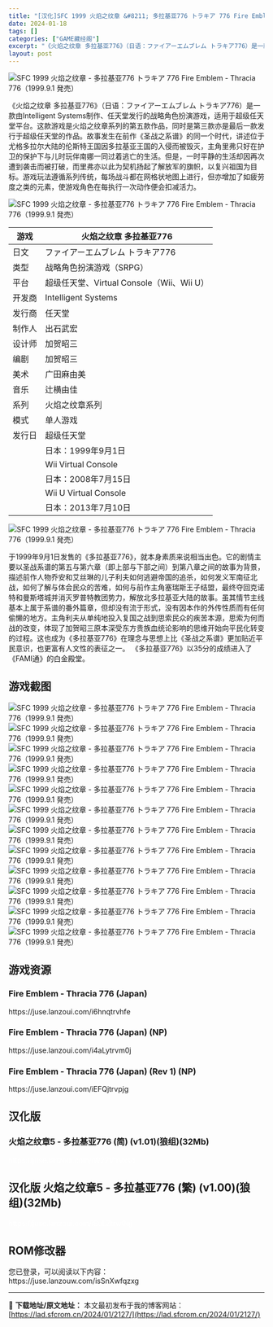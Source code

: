 ```yaml
---
title: "[汉化]SFC 1999 火焰之纹章 &#8211; 多拉基亚776 トラキア 776 Fire Emblem &#8211; Thracia 776（1999.9.1 発売） 免费下载"
date: 2024-01-18
tags: []
categories: ["GAME藏经阁"]
excerpt: "《火焰之纹章 多拉基亚776》（日语：ファイアーエムブレム トラキア776）是一款由Intelligent Systems制作、任天堂发行的战略角色扮演游戏，适用于超级任天堂平台。这款游戏是火焰之纹章系列的第五款作品，同时是第三款亦是最后一款发行于超级任天堂的作品。故事发生在前作《圣战之系谱》的同一&hellip;"
layout: post
---
```


<div></div>
<img style="display: block; margin-left: auto; margin-right: auto;" title="火焰之纹章 - 多拉基亚776" src="https://lad.sfcrom.cn/wp-content/uploads/2024/01/20240117_65a7e416c0528.jpg" alt="SFC 1999 火焰之纹章 - 多拉基亚776 トラキア 776 Fire Emblem - Thracia 776（1999.9.1 発売）" />

《火焰之纹章 多拉基亚776》（日语：ファイアーエムブレム トラキア776）是一款由Intelligent Systems制作、任天堂发行的战略角色扮演游戏，适用于超级任天堂平台。这款游戏是火焰之纹章系列的第五款作品，同时是第三款亦是最后一款发行于超级任天堂的作品。故事发生在前作《圣战之系谱》的同一个时代，讲述位于尤格多拉尔大陆的伦斯特王国因多拉基亚王国的入侵而被毁灭，主角里弗只好在护卫的保护下与儿时玩伴南娜一同过着逃亡的生活。但是，一时平静的生活却因再次遭到袭击而被打破，而里弗亦以此为契机扬起了解放军的旗帜，以复兴祖国为目标。游戏玩法遵循系列传统，每场战斗都在网格状地图上进行，但亦增加了如疲劳度之类的元素，使游戏角色在每执行一次动作便会扣减活力。

<img style="display: block; margin-left: auto; margin-right: auto;" title="SFC 1999 火焰之纹章 - 多拉基亚776" src="https://lad.sfcrom.cn/wp-content/uploads/2024/01/20240117_65a7e416d8958.jpg" alt="SFC 1999 火焰之纹章 - 多拉基亚776 トラキア 776 Fire Emblem - Thracia 776（1999.9.1 発売）" />
<table>
<thead>
<tr>
<th>游戏</th>
<th>火焰之纹章 多拉基亚776</th>
</tr>
</thead>
<tbody>
<tr>
<td>日文</td>
<td>ファイアーエムブレム トラキア776</td>
</tr>
<tr>
<td>类型</td>
<td>战略角色扮演游戏（SRPG）</td>
</tr>
<tr>
<td>平台</td>
<td>超级任天堂、Virtual Console（Wii、Wii U）</td>
</tr>
<tr>
<td>开发商</td>
<td>Intelligent Systems</td>
</tr>
<tr>
<td>发行商</td>
<td>任天堂</td>
</tr>
<tr>
<td>制作人</td>
<td>出石武宏</td>
</tr>
<tr>
<td>设计师</td>
<td>加贺昭三</td>
</tr>
<tr>
<td>编剧</td>
<td>加贺昭三</td>
</tr>
<tr>
<td>美术</td>
<td>广田麻由美</td>
</tr>
<tr>
<td>音乐</td>
<td>辻横由佳</td>
</tr>
<tr>
<td>系列</td>
<td>火焰之纹章系列</td>
</tr>
<tr>
<td>模式</td>
<td>单人游戏</td>
</tr>
<tr>
<td>发行日</td>
<td>超级任天堂</td>
</tr>
<tr>
<td></td>
<td>日本：1999年9月1日</td>
</tr>
<tr>
<td></td>
<td>Wii Virtual Console</td>
</tr>
<tr>
<td></td>
<td>日本：2008年7月15日</td>
</tr>
<tr>
<td></td>
<td>Wii U Virtual Console</td>
</tr>
<tr>
<td></td>
<td>日本：2013年7月10日</td>
</tr>
</tbody>
</table>
<img style="display: block; margin-left: auto; margin-right: auto;" title="SFC 1999 火焰之纹章 - 多拉基亚776" src="https://lad.sfcrom.cn/wp-content/uploads/2024/01/20240117_65a7e41701c97.jpg" alt="SFC 1999 火焰之纹章 - 多拉基亚776 トラキア 776 Fire Emblem - Thracia 776（1999.9.1 発売）" />

于1999年9月1日发售的《多拉基亚776》，就本身素质来说相当出色。它的剧情主要以圣战系谱的第五与第六章（即上部与下部之间）到第八章之间的故事为背景，描述前作人物乔安和艾丝琳的儿子利夫如何逃避帝国的追杀，如何发义军南征北战，如何了解与体会民众的苦难，如何与前作主角塞瑞斯王子结盟，最终夺回克诺特和曼斯塔城并消灭罗普特教团势力，解放北多拉基亚大陆的故事。虽其情节主线基本上属于系谱的番外篇章，但却没有流于形式，没有因本作的外传性质而有任何偷懒的地方。主角利夫从单纯地投入复国之战到思索民众的疾苦本源，思索为何而战的改变，体现了加贺昭三原本深受东方贵族血统论影响的思维开始向平民化转变的过程。这也成为《多拉基亚776》在理念与思想上比《圣战之系谱》更加贴近平民意识，也更富有人文性的表征之一。
《多拉基亚776》以35分的成绩进入了《FAMI通》的白金殿堂。

<a name="ci_title0"></a>
<h2>游戏截图</h2>
<img style="display: block; margin-left: auto; margin-right: auto;" title="SFC 火焰之纹章-多拉基亚776 游戏截图" src="https://lad.sfcrom.cn/wp-content/uploads/2024/01/20240117_65a7e41725694.jpg" alt="SFC 1999 火焰之纹章 - 多拉基亚776 トラキア 776 Fire Emblem - Thracia 776（1999.9.1 発売）" />
<img style="display: block; margin-left: auto; margin-right: auto;" title="SFC 火焰之纹章-多拉基亚776 游戏截图" src="https://lad.sfcrom.cn/wp-content/uploads/2024/01/20240117_65a7e41744b5e.jpg" alt="SFC 1999 火焰之纹章 - 多拉基亚776 トラキア 776 Fire Emblem - Thracia 776（1999.9.1 発売）" />
<img style="display: block; margin-left: auto; margin-right: auto;" title="SFC 火焰之纹章-多拉基亚776 游戏截图" src="https://lad.sfcrom.cn/wp-content/uploads/2024/01/20240117_65a7e41762d7d.jpg" alt="SFC 1999 火焰之纹章 - 多拉基亚776 トラキア 776 Fire Emblem - Thracia 776（1999.9.1 発売）" />
<img style="display: block; margin-left: auto; margin-right: auto;" title="SFC 火焰之纹章-多拉基亚776 游戏截图" src="https://lad.sfcrom.cn/wp-content/uploads/2024/01/20240117_65a7e4178973c.jpg" alt="SFC 1999 火焰之纹章 - 多拉基亚776 トラキア 776 Fire Emblem - Thracia 776（1999.9.1 発売）" />
<img style="display: block; margin-left: auto; margin-right: auto;" title="SFC 火焰之纹章-多拉基亚776 游戏截图" src="https://lad.sfcrom.cn/wp-content/uploads/2024/01/20240117_65a7e417ae661.jpg" alt="SFC 1999 火焰之纹章 - 多拉基亚776 トラキア 776 Fire Emblem - Thracia 776（1999.9.1 発売）" />
<img style="display: block; margin-left: auto; margin-right: auto;" title="SFC 火焰之纹章-多拉基亚776 游戏截图" src="https://lad.sfcrom.cn/wp-content/uploads/2024/01/20240117_65a7e417d39ca.jpg" alt="SFC 1999 火焰之纹章 - 多拉基亚776 トラキア 776 Fire Emblem - Thracia 776（1999.9.1 発売）" />
<img style="display: block; margin-left: auto; margin-right: auto;" title="SFC 火焰之纹章-多拉基亚776 游戏截图" src="https://lad.sfcrom.cn/wp-content/uploads/2024/01/20240117_65a7e41803bae.jpg" alt="SFC 1999 火焰之纹章 - 多拉基亚776 トラキア 776 Fire Emblem - Thracia 776（1999.9.1 発売）" />
<img style="display: block; margin-left: auto; margin-right: auto;" title="SFC 火焰之纹章-多拉基亚776 游戏截图" src="https://lad.sfcrom.cn/wp-content/uploads/2024/01/20240117_65a7e41861881.jpg" alt="SFC 1999 火焰之纹章 - 多拉基亚776 トラキア 776 Fire Emblem - Thracia 776（1999.9.1 発売）" />
<img style="display: block; margin-left: auto; margin-right: auto;" title="SFC 火焰之纹章-多拉基亚776 游戏截图" src="https://lad.sfcrom.cn/wp-content/uploads/2024/01/20240117_65a7e418843c5.jpg" alt="SFC 1999 火焰之纹章 - 多拉基亚776 トラキア 776 Fire Emblem - Thracia 776（1999.9.1 発売）" />
<img style="display: block; margin-left: auto; margin-right: auto;" title="SFC 火焰之纹章-多拉基亚776 游戏截图" src="https://lad.sfcrom.cn/wp-content/uploads/2024/01/20240117_65a7e418a785e.jpg" alt="SFC 1999 火焰之纹章 - 多拉基亚776 トラキア 776 Fire Emblem - Thracia 776（1999.9.1 発売）" />
<img style="display: block; margin-left: auto; margin-right: auto;" title="SFC 火焰之纹章-多拉基亚776 游戏截图" src="https://lad.sfcrom.cn/wp-content/uploads/2024/01/20240117_65a7e418d91ed.jpg" alt="SFC 1999 火焰之纹章 - 多拉基亚776 トラキア 776 Fire Emblem - Thracia 776（1999.9.1 発売）" />
<img style="display: block; margin-left: auto; margin-right: auto;" title="SFC 火焰之纹章-多拉基亚776 游戏截图" src="https://lad.sfcrom.cn/wp-content/uploads/2024/01/20240117_65a7e41910427.jpg" alt="SFC 1999 火焰之纹章 - 多拉基亚776 トラキア 776 Fire Emblem - Thracia 776（1999.9.1 発売）" />

<a name="ci_title1"></a>
<h2>游戏资源</h2>
<a name="ci_title2"></a>
<h3>Fire Emblem - Thracia 776 (Japan)</h3>
https://juse.lanzoui.com/i6hnqtrvhfe

<a name="ci_title3"></a>
<h3>Fire Emblem - Thracia 776 (Japan) (NP)</h3>
https://juse.lanzoui.com/i4aLytrvm0j

<a name="ci_title4"></a>
<h3>Fire Emblem - Thracia 776 (Japan) (Rev 1) (NP)</h3>
https://juse.lanzoui.com/iEFQjtrvpjg

<a name="ci_title5"></a>
<h2>汉化版</h2>
<a name="ci_title6"></a>
<h3>火焰之纹章5 - 多拉基亚776 (简) (v1.01)(狼组)(32Mb)</h3>
<span style="color: #ffffff;">https://juse.lanzoui.com/iW22Vtrvxsd</span>

<a name="ci_title7"></a>
<h2>汉化版 火焰之纹章5 - 多拉基亚776 (繁) (v1.00)(狼组)(32Mb)</h2>
<span style="color: #ffffff;">https://juse.lanzoui.com/iSuLZtrw0qj</span>

<a name="ci_title8"></a>
<h2>ROM修改器</h2>
您已登录，可以阅读以下内容：
<div>https://juse.lanzouw.com/isSnXwfqzxg</div>

---
📖 **下载地址/原文地址：** 本文最初发布于我的博客网站：[https://lad.sfcrom.cn/2024/01/2127/](https://lad.sfcrom.cn/2024/01/2127/)
